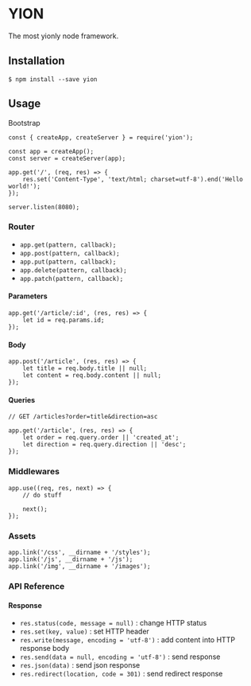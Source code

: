 # YION

The most yionly node framework.

## Installation

```
$ npm install --save yion
```

## Usage

Bootstrap

```node
const { createApp, createServer } = require('yion');

const app = createApp();
const server = createServer(app);

app.get('/', (req, res) => {
    res.set('Content-Type', 'text/html; charset=utf-8').end('Hello world!');
});

server.listen(8080);
```

### Router
 * `app.get(pattern, callback);`
 * `app.post(pattern, callback);`
 * `app.put(pattern, callback);`
 * `app.delete(pattern, callback);`
 * `app.patch(pattern, callback);`

#### Parameters

```node
app.get('/article/:id', (res, res) => {
    let id = req.params.id;
});
```

#### Body

```node
app.post('/article', (res, res) => {
    let title = req.body.title || null;
    let content = req.body.content || null;
});
```

#### Queries

```node
// GET /articles?order=title&direction=asc

app.get('/article', (res, res) => {
    let order = req.query.order || 'created_at';
    let direction = req.query.direction || 'desc';
});
```

### Middlewares

```node
app.use((req, res, next) => {
    // do stuff

    next();
});
```

### Assets

```node
app.link('/css', __dirname + '/styles');
app.link('/js', __dirname + '/js');
app.link('/img', __dirname + '/images');
```

### API Reference

#### Response

 * `res.status(code, message = null)` : change HTTP status
 * `res.set(key, value)` : set HTTP header
 * `res.write(message, encoding = 'utf-8')` : add content into HTTP response body
 * `res.send(data = null, encoding = 'utf-8')` : send response
 * `res.json(data)` : send json response
 * `res.redirect(location, code = 301)` : send redirect response
